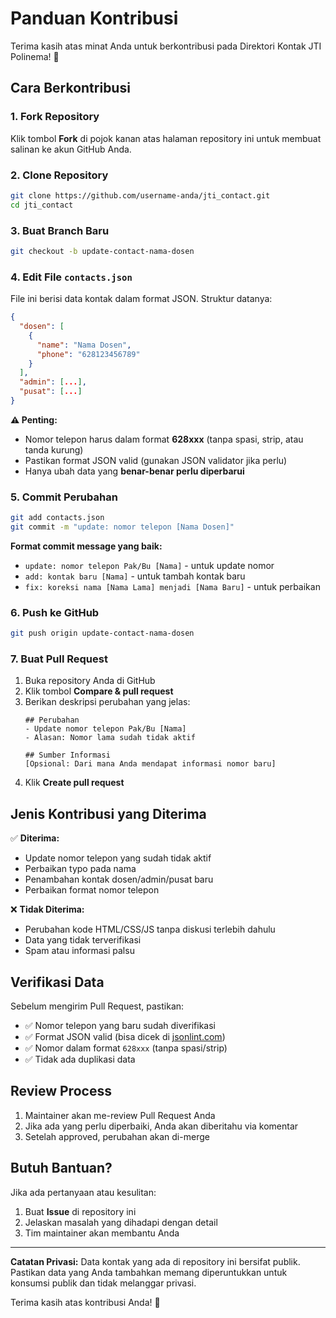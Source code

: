 # Panduan Kontribusi

Terima kasih atas minat Anda untuk berkontribusi pada Direktori Kontak JTI Polinema! 🎉

## Cara Berkontribusi

### 1. Fork Repository
Klik tombol **Fork** di pojok kanan atas halaman repository ini untuk membuat salinan ke akun GitHub Anda.

### 2. Clone Repository
```bash
git clone https://github.com/username-anda/jti_contact.git
cd jti_contact
```

### 3. Buat Branch Baru
```bash
git checkout -b update-contact-nama-dosen
```

### 4. Edit File `contacts.json`

File ini berisi data kontak dalam format JSON. Struktur datanya:

```json
{
  "dosen": [
    {
      "name": "Nama Dosen",
      "phone": "628123456789"
    }
  ],
  "admin": [...],
  "pusat": [...]
}
```

**⚠️ Penting:**
- Nomor telepon harus dalam format **628xxx** (tanpa spasi, strip, atau tanda kurung)
- Pastikan format JSON valid (gunakan JSON validator jika perlu)
- Hanya ubah data yang **benar-benar perlu diperbarui**

### 5. Commit Perubahan
```bash
git add contacts.json
git commit -m "update: nomor telepon [Nama Dosen]"
```

**Format commit message yang baik:**
- `update: nomor telepon Pak/Bu [Nama]` - untuk update nomor
- `add: kontak baru [Nama]` - untuk tambah kontak baru
- `fix: koreksi nama [Nama Lama] menjadi [Nama Baru]` - untuk perbaikan

### 6. Push ke GitHub
```bash
git push origin update-contact-nama-dosen
```

### 7. Buat Pull Request
1. Buka repository Anda di GitHub
2. Klik tombol **Compare & pull request**
3. Berikan deskripsi perubahan yang jelas:
   ```
   ## Perubahan
   - Update nomor telepon Pak/Bu [Nama]
   - Alasan: Nomor lama sudah tidak aktif

   ## Sumber Informasi
   [Opsional: Dari mana Anda mendapat informasi nomor baru]
   ```
4. Klik **Create pull request**

## Jenis Kontribusi yang Diterima

✅ **Diterima:**
- Update nomor telepon yang sudah tidak aktif
- Perbaikan typo pada nama
- Penambahan kontak dosen/admin/pusat baru
- Perbaikan format nomor telepon

❌ **Tidak Diterima:**
- Perubahan kode HTML/CSS/JS tanpa diskusi terlebih dahulu
- Data yang tidak terverifikasi
- Spam atau informasi palsu

## Verifikasi Data

Sebelum mengirim Pull Request, pastikan:
- ✅ Nomor telepon yang baru sudah diverifikasi
- ✅ Format JSON valid (bisa dicek di [jsonlint.com](https://jsonlint.com))
- ✅ Nomor dalam format `628xxx` (tanpa spasi/strip)
- ✅ Tidak ada duplikasi data

## Review Process

1. Maintainer akan me-review Pull Request Anda
2. Jika ada yang perlu diperbaiki, Anda akan diberitahu via komentar
3. Setelah approved, perubahan akan di-merge

## Butuh Bantuan?

Jika ada pertanyaan atau kesulitan:
1. Buat **Issue** di repository ini
2. Jelaskan masalah yang dihadapi dengan detail
3. Tim maintainer akan membantu Anda

---

**Catatan Privasi:**
Data kontak yang ada di repository ini bersifat publik. Pastikan data yang Anda tambahkan memang diperuntukkan untuk konsumsi publik dan tidak melanggar privasi.

Terima kasih atas kontribusi Anda! 🙏
